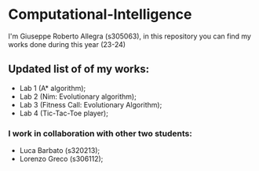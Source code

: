 # Computational-Intelligence

I'm Giuseppe Roberto Allegra (s305063), in this repository you can find my works done during this year (23-24)

## Updated list of of my works:
- Lab 1 (A* algorithm);
- Lab 2 (Nim: Evolutionary algorithm);
- Lab 3 (Fitness Call: Evolutionary Algorithm);
- Lab 4 (Tic-Tac-Toe player);



### I work in collaboration with other two students: 
- Luca Barbato (s320213);
- Lorenzo Greco (s306112);
